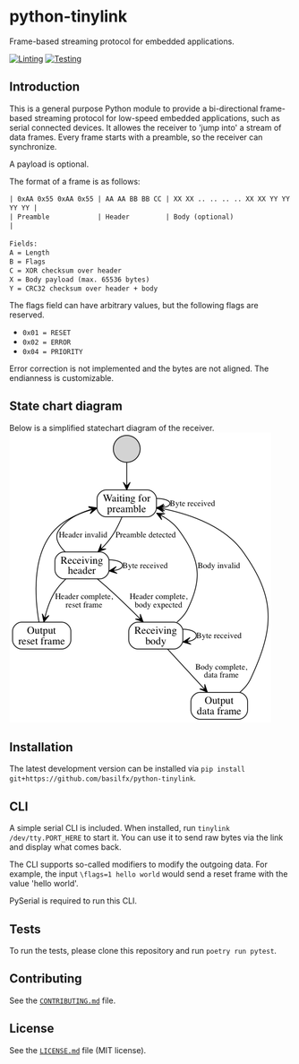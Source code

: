 # python-tinylink
Frame-based streaming protocol for embedded applications.

[![Linting](https://github.com/basilfx/python-tinylink/actions/workflows/lint.yml/badge.svg)](https://github.com/basilfx/python-tinylink/actions/workflows/lint.yml)
[![Testing](https://github.com/basilfx/python-tinylink/actions/workflows/test.yml/badge.svg)](https://github.com/basilfx/python-tinylink/actions/workflows/test.yml)

## Introduction
This is a general purpose Python module to provide a bi-directional frame-based
streaming protocol for low-speed embedded applications, such as serial
connected devices. It allowes the receiver to 'jump into' a stream of data
frames. Every frame starts with a preamble, so the receiver can synchronize.

A payload is optional.

The format of a frame is as follows:

```
| 0xAA 0x55 0xAA 0x55 | AA AA BB BB CC | XX XX .. .. .. .. XX XX YY YY YY YY |
| Preamble            | Header         | Body (optional)                     |

Fields:
A = Length
B = Flags
C = XOR checksum over header
X = Body payload (max. 65536 bytes)
Y = CRC32 checksum over header + body
```

The flags field can have arbitrary values, but the following flags are
reserved.

* `0x01 = RESET`
* `0x02 = ERROR`
* `0x04 = PRIORITY`

Error correction is not implemented and the bytes are not aligned. The
endianness is customizable.

## State chart diagram
Below is a simplified statechart diagram of the receiver.
![Alt text](docs/statechart.png)

## Installation
The latest development version can be installed via
`pip install git+https://github.com/basilfx/python-tinylink`.

## CLI
A simple serial CLI is included. When installed, run
`tinylink /dev/tty.PORT_HERE` to start it. You can use it to send raw bytes via
the link and display what comes back.

The CLI supports so-called modifiers to modify the outgoing data. For example,
the input `\flags=1 hello world` would send a reset frame with the value
'hello world'.

PySerial is required to run this CLI.

## Tests
To run the tests, please clone this repository and run `poetry run pytest`.

## Contributing
See the [`CONTRIBUTING.md`](CONTRIBUTING.md) file.

## License
See the [`LICENSE.md`](LICENSE.md) file (MIT license).
